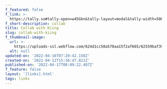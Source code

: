 ```yaml
---
f_featured: false
f_link: >-
  https://tally.so#tally-open=w45Gkn&tally-layout=modal&tally-width=500&tally-align-left=1&tally-hide-title=1
f_short-description: collab
title: Collab with Kiing
slug: collab-with-kiing
f_thumbnail-image:
  url: >-
    https://uploads-ssl.webflow.com/624d1cc58a578aa15f2af665/62559baf3919437340b08b0f_34323.svg
  alt: null
updated-on: '2022-04-16T07:20:42.158Z'
created-on: '2022-04-12T15:36:47.821Z'
published-on: '2022-04-17T08:09:22.407Z'
f_feature: false
layout: '[links].html'
tags: links
---
```



